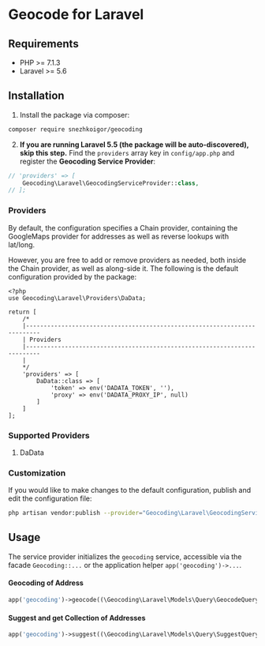 # Geocode for Laravel

## Requirements
- PHP >= 7.1.3
- Laravel >= 5.6

## Installation
1. Install the package via composer:
  ```sh
  composer require snezhkoigor/geocoding
  ```
2. **If you are running Laravel 5.5 (the package will be auto-discovered), skip
  this step.** Find the `providers` array key in `config/app.php` and register
  the **Geocoding Service Provider**:
  ```php
  // 'providers' => [
      Geocoding\Laravel\GeocodingServiceProvider::class,
  // ];
  ```
  
### Providers
By default, the configuration specifies a Chain provider, containing the
 GoogleMaps provider for addresses as well as reverse lookups with lat/long.

However, you are free to add or remove providers as needed, both inside the
 Chain provider, as well as along-side it. The following is the default
 configuration provided by the package:
 
```
<?php
use Geocoding\Laravel\Providers\DaData;

return [
    /*
    |--------------------------------------------------------------------------
    | Providers
    |--------------------------------------------------------------------------
    |
    */
    'providers' => [
        DaData::class => [
            'token' => env('DADATA_TOKEN', ''),
            'proxy' => env('DADATA_PROXY_IP', null)
        ]
    ]
];
```

### Supported Providers
1. DaData

### Customization
If you would like to make changes to the default configuration, publish and
 edit the configuration file:
```sh
php artisan vendor:publish --provider="Geocoding\Laravel\GeocodingServiceProvider" --tag="config"
```

## Usage
The service provider initializes the `geocoding` service, accessible via the
 facade `Geocoding::...` or the application helper `app('geocoding')->...`.

#### Geocoding of Address
```php
app('geocoding')->geocode((\Geocoding\Laravel\Models\Query\GeocodeQuery::create('Санкт-Петербург')));
```

#### Suggest and get Collection of Addresses
```php
app('geocoding')->suggest((\Geocoding\Laravel\Models\Query\SuggestQuery::create('перво')));
```